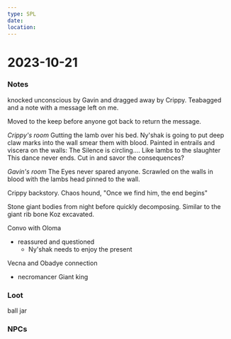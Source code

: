 ```yaml
---
type: SPL
date: 
location:
---
```


# 2023-10-21

### Notes

knocked unconscious by Gavin and dragged away by Crippy. Teabagged and a note with a message left on me.

Moved to the keep before anyone got back to return the message.

_Crippy's room_
Gutting the lamb over his bed. Ny'shak is going to put deep claw marks into the wall smear them with blood. Painted in entrails and viscera on the walls: The Silence is circling.... Like lambs to the slaughter This dance never ends. Cut in and savor the consequences?

_Gavin's room_
The Eyes never spared anyone. Scrawled on the walls in blood with the lambs head pinned to the wall. 

Crippy backstory.
Chaos hound, "Once we find him, the end begins"

Stone giant bodies from night before quickly decomposing. Similar to the giant rib bone Koz excavated. 

Convo with Oloma
- reassured and questioned
	- Ny'shak needs to enjoy the present

Vecna and Obadye connection
- necromancer Giant king

### Loot

ball jar

### NPCs